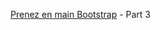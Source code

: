 [Prenez en main Bootstrap](https://openclassrooms.com/fr/courses/1885491-prenez-en-main-bootstrap) - Part 3
